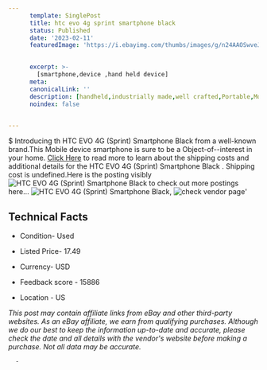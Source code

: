 ```yaml
---
      template: SinglePost
      title: htc evo 4g sprint smartphone black 
      status: Published
      date: '2023-02-11'
      featuredImage: 'https://i.ebayimg.com/thumbs/images/g/n24AAOSwveJi6VVG/s-l225.jpg'
       

      excerpt: >-
        [smartphone,device ,hand held device]
      meta:
      canonicalLink: ''
      description: [handheld,industrially made,well crafted,Portable,Mobile,Compact,Convenient,Lightweight,Maneuverable,Man-portable,Miniature,Carriable,Hand-held,Light,Holdable,Transportable,Mobile device,Pocket-sized,On-the-go,Wireless,Cordless,Compact size,Convenient size, smartphone,device ,hand held device]
      noindex: false
      

---
```

$
      Introducing th HTC EVO 4G (Sprint) Smartphone Black  from a well-known brand.This Mobile device smartphone is sure to be a Object-of--interest in your home. [Click Here](https://www.ebay.com/itm/134097305052?hash=item1f38d27ddc%3Ag%3An24AAOSwveJi6VVG&mkevt=1&mkcid=1&mkrid=711-53200-19255-0&campid=%253CePNCampaignId%253E&customid=%253CreferenceId%253E&toolid=10049) to read more to learn about the shipping costs and additional details for the HTC EVO 4G (Sprint) Smartphone Black . Shipping cost is undefined.Here is the posting visibly ![HTC EVO 4G (Sprint) Smartphone Black ](https://i.ebayimg.com/thumbs/images/g/n24AAOSwveJi6VVG/s-l225.jpg) to check out more postings here... ![HTC EVO 4G (Sprint) Smartphone Black ](https://i.ebayimg.com/images/g/n24AAOSwveJi6VVG/s-l1600.jpg), ![check vendor page](https://origin-galleryplus.ebayimg.com/ws/web/134097305052_2_0_1/225x225.jpg,https://origin-galleryplus.ebayimg.com/ws/web/134097305052_3_0_1/225x225.jpg,https://origin-galleryplus.ebayimg.com/ws/web/134097305052_4_0_1/225x225.jpg)'

      

 ## Technical Facts 



     
      

 - Condition- Used 


      

 - Listed Price- 17.49 


      

 - Currency- USD 


      

 - Feedback score - 15886 


      

 - Location - US 


      
      

 *_This post may contain affiliate links from eBay and other third-party websites. As an eBay affiliate, we earn from qualifying purchases. Although we do our best to keep the information up-to-date and accurate, please check the date and all details with the vendor's website before making a purchase. Not all data may be accurate._*




      -
